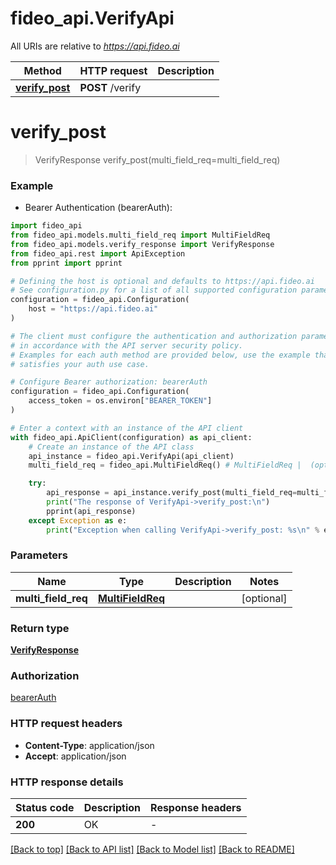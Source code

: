 # fideo_api.VerifyApi

All URIs are relative to *https://api.fideo.ai*

Method | HTTP request | Description
------------- | ------------- | -------------
[**verify_post**](VerifyApi.md#verify_post) | **POST** /verify | 


# **verify_post**
> VerifyResponse verify_post(multi_field_req=multi_field_req)



### Example

* Bearer Authentication (bearerAuth):

```python
import fideo_api
from fideo_api.models.multi_field_req import MultiFieldReq
from fideo_api.models.verify_response import VerifyResponse
from fideo_api.rest import ApiException
from pprint import pprint

# Defining the host is optional and defaults to https://api.fideo.ai
# See configuration.py for a list of all supported configuration parameters.
configuration = fideo_api.Configuration(
    host = "https://api.fideo.ai"
)

# The client must configure the authentication and authorization parameters
# in accordance with the API server security policy.
# Examples for each auth method are provided below, use the example that
# satisfies your auth use case.

# Configure Bearer authorization: bearerAuth
configuration = fideo_api.Configuration(
    access_token = os.environ["BEARER_TOKEN"]
)

# Enter a context with an instance of the API client
with fideo_api.ApiClient(configuration) as api_client:
    # Create an instance of the API class
    api_instance = fideo_api.VerifyApi(api_client)
    multi_field_req = fideo_api.MultiFieldReq() # MultiFieldReq |  (optional)

    try:
        api_response = api_instance.verify_post(multi_field_req=multi_field_req)
        print("The response of VerifyApi->verify_post:\n")
        pprint(api_response)
    except Exception as e:
        print("Exception when calling VerifyApi->verify_post: %s\n" % e)
```



### Parameters


Name | Type | Description  | Notes
------------- | ------------- | ------------- | -------------
 **multi_field_req** | [**MultiFieldReq**](MultiFieldReq.md)|  | [optional] 

### Return type

[**VerifyResponse**](VerifyResponse.md)

### Authorization

[bearerAuth](../README.md#bearerAuth)

### HTTP request headers

 - **Content-Type**: application/json
 - **Accept**: application/json

### HTTP response details

| Status code | Description | Response headers |
|-------------|-------------|------------------|
**200** | OK |  -  |

[[Back to top]](#) [[Back to API list]](../README.md#documentation-for-api-endpoints) [[Back to Model list]](../README.md#documentation-for-models) [[Back to README]](../README.md)

